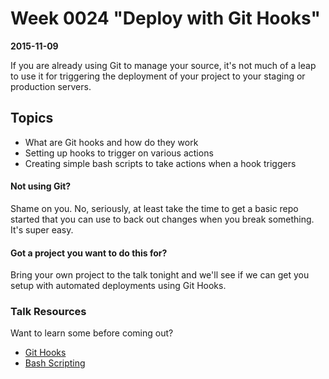 # Week 0024 "Deploy with Git Hooks"
**2015-11-09**

If you are already using Git to manage your source, it's not much of a leap to
use it for triggering the deployment of your project to your staging or production
servers.

## Topics

* What are Git hooks and how do they work
* Setting up hooks to trigger on various actions
* Creating simple bash scripts to take actions when a hook triggers

#### Not using Git?
Shame on you.  No, seriously, at least take the time to get a basic repo started
that you can use to back out changes when you break something. It's super easy.

#### Got a project you want to do this for?
Bring your own project to the talk tonight and we'll see if we can get you setup
with automated deployments using Git Hooks.

### Talk Resources
Want to learn some before coming out?

* [Git Hooks](https://git-scm.com/book/en/v2/Customizing-Git-Git-Hooks)
* [Bash Scripting](http://tldp.org/HOWTO/Bash-Prog-Intro-HOWTO.html)
